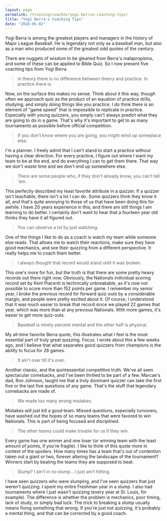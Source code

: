 ```yaml
---
layout: page
permalink: /training/coaches/yogi-berras-coaching-tips/
title: "Yogi Berra's Coaching Tips"
date: "2016-05-02"
---
```


Yogi Berra is among the greatest players and managers in the history of Major League Baseball. He is legendary not only as a baseball man, but also as a man who produced some of the greatest odd quotes of the century.

There are nuggets of wisdom to be gleaned from Berra's malapropisms, and some of these can be applied to Bible Quiz. So I now present five coaching tips from Yogi Berra.

> In theory there is no difference between theory and practice. In practice there is.

Now, on the surface this makes no sense. Think about it this way, though often we approach quiz as the product of an equation of practice drills, studying, and simply doing things like you practice. I do think there is an element of "game speed" that is impossible to replicate in practice. Especially with young quizzers, you simply can't always predict what they are going to do in a game. That's why it's important to get to as many tournaments as possible before official competition.

> If you don't know where you are going, you might wind up someplace else.

I'm a planner. I freely admit that I can't stand to start a practice without having a clear direction. For every practice, I figure out where I want my team to be at the end, and do everything I can to get them there. That way we don't waste time and we don't end up somewhere else.

> There are some people who, if they don't already know, you can't tell 'em.

This perfectly described my least favorite attribute in a quizzer. If a quizzer isn't teachable, there isn't a lot I can do. Some quizzers think they know it all, and that's quite annoying to those of us that have been doing this for awhile. I have 20 years experience in this, and there are still things I am learning to do better. I certainly don't want to hear that a fourteen year old thinks they have it all figured out.

> You can observe a lot by just watching.

One of the things I like to do as a coach is watch my team while someone else reads. That allows me to watch their reactions, make sure they have good mechanics, and see their quizzing from a different perspective. It really helps me to coach them better.

> I always thought that record would stand until it was broken.

This one's more for fun, but the truth is that there are some pretty heavy records out there right now. Obviously, the Nationals individual scoring record set by Kent Piacenti is technically unbreakable, as it's now not possible to score more than 152 points per game. I remember my senior year, I broke the previous record for forward quiz-outs by a considerable margin, and people were pretty excited about it. Of course, I understood that it was much easier to break that record since we played 22 games that year, which was more than at any previous Nationals. With more games, it's easier to get more quiz-outs.

> Baseball is ninety percent mental and the other half is physical.

My all-time favorite Berra quote, this illustrates what I feel is the most essential part of truly great quizzing. Focus. I wrote about this a few weeks ago, and I believe that what separates good quizzers from champions is the ability to focus for 28 games.

> It ain't over till it's over.

Another classic, and the quintessential competitive truth. We've all seen spectacular comebacks, and I've been thrilled to be part of a few. Marcae's dad, Ron Johnson, taught me that a truly dominant quizzer can take the first five or the last five questions of any game. That's the stuff that legendary comebacks are made of.

> We made too many wrong mistakes.

Mistakes will just kill a good team. Missed questions, especially turnovers, have washed out the hopes of so many teams that were favored to win Nationals. This is part of being focused and disciplined.

> The other teams could make trouble for us if they win.

Every game has one winner and one loser (or winning team with the least amount of points, if you're fragile). I like to think of this quote more in context of the spoilers. How many times has a team that's out of contention taken out a giant or two, forever altering the landscape of the tournament? Winners start by beating the teams they are supposed to beat.

> Slump? I ain't in no slump... I just ain't hitting.

I have seen quizzers who were slumping, and I've seen quizzers that just weren't quizzing. I spent my entire Freshman year in a slump. I also had tournaments where I just wasn't quizzing (every year at St. Louis, for example). The difference is whether the problem is mechanics, poor timing, lack of study, or simply bad luck. The trick to breaking a slump usually means fixing something that wrong. If you're just not quizzing, it's probably a mental thing, and that can be corrected by a good coach.
